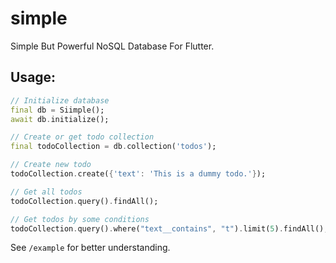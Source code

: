 # simple
Simple But Powerful NoSQL Database For Flutter.


## Usage:

```dart
// Initialize database
final db = Siimple();
await db.initialize();

// Create or get todo collection
final todoCollection = db.collection('todos');

// Create new todo
todoCollection.create({'text': 'This is a dummy todo.'});

// Get all todos
todoCollection.query().findAll();

// Get todos by some conditions
todoCollection.query().where("text__contains", "t").limit(5).findAll();
```

See `/example` for better understanding.